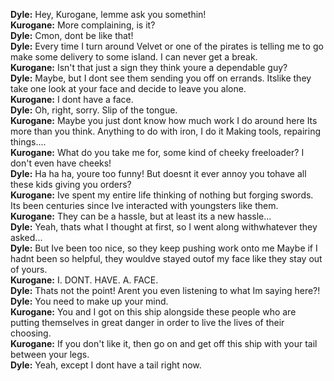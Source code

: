 **Dyle:** Hey, Kurogane, lemme ask you somethin!  
**Kurogane:** More complaining, is it?  
**Dyle:** Cmon, dont be like that!  
**Dyle:** Every time I turn around Velvet or one of the pirates is telling me to go make some delivery to some island. I can never get a break.  
**Kurogane:** Isn't that just a sign they think youre a dependable guy?  
**Dyle:** Maybe, but I dont see them sending you off on errands. Itslike they take one look at your face and decide to leave you alone.  
**Kurogane:** I dont have a face.  
**Dyle:** Oh, right, sorry. Slip of the tongue.  
**Kurogane:** Maybe you just dont know how much work I do around here Its more than you think. Anything to do with iron, I do it Making tools, repairing things....  
**Kurogane:** What do you take me for, some kind of cheeky freeloader? I don't even have cheeks!  
**Dyle:** Ha ha ha, youre too funny! But doesnt it ever annoy you tohave all these kids giving you orders?  
**Kurogane:** Ive spent my entire life thinking of nothing but forging swords. Its been centuries since Ive interacted with youngsters like them.  
**Kurogane:** They can be a hassle, but at least its a new hassle...  
**Dyle:** Yeah, thats what I thought at first, so I went along withwhatever they asked...  
**Dyle:** But Ive been too nice, so they keep pushing work onto me Maybe if I hadnt been so helpful, they wouldve stayed outof my face like they stay out of yours.  
**Kurogane:** I. DONT. HAVE. A. FACE.  
**Dyle:** Thats not the point! Arent you even listening to what Im saying here?!  
**Dyle:** You need to make up your mind.  
**Kurogane:** You and I got on this ship alongside these people who are putting themselves in great danger in order to live the lives of their choosing.  
**Kurogane:** If you don't like it, then go on and get off this ship with your tail between your legs.  
**Dyle:** Yeah, except I dont have a tail right now.
